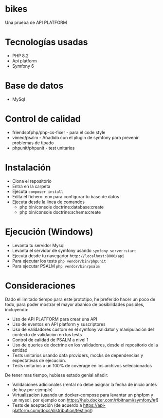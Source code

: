 # bikes
Una prueba de API PLATFORM

# Tecnologías usadas
- PHP 8.2
- Api platform
- Symfony 6

# Base de datos
 - MySql

# Control de calidad
 - friendsofphp/php-cs-fixer - para el code style
 - vimeo/psalm - Añadido con el plugin de symfony para prevenir problemas de tipado
 - phpunit/phpunit - test unitarios

# Instalación
 - Clona el repositorio
 - Entra en la carpeta
 - Ejecuta `composer install`
 - Edita el fichero .env para configurar tu base de datos
 - Ejecuta desde la linea de comandos 
   - php bin/console doctrine:database:create
   - php bin/console doctrine:schema:create

# Ejecución (Windows)
 - Levanta tu servidor Mysql
 - Levanta el servidor de symfony usando
 `symfony server:start`
 - Ejecuta desde tu navegador  `http://localhost:8000/api`
 - Para ejecutar los tests `php vendor/bin/phpunit`
 - Para ejecutar PSALM `php vendor/bin/psalm`

# Consideraciones
Dado el limitado tiempo para este prototipo, he preferido hacer un poco de todo, para poder mostrar el mayor abanico de posibilidades posibles, incluyendo:
 - Uso de API PLATFORM para crear una API
 - Uso de eventos en API platform y suscriptores
 - Uso de validadores custom en el symfony validator y manipulación del contexto de validacion en los tests
 - Control de calidad de PSALM a nivel 1
 - Uso de queries de doctrine en los validadores, desde el repositorio de la entidad
 - Tests unitarios usando data providers, mocks de dependencias y expectativas de ejecución.
 - Tests unitarios a un 100% de coverage en los archivos seleccionados

De tener mas tiempo, hubiese estado genial añadir:

 - Validaciones adicionales (rental no debe asignar la fecha de inicio antes de hoy por ejemplo)
 - Virtualizacion (usando un docker-compose para levantar un phpfpm y un mysql, por ejemplo con https://hub.docker.com/r/bitnami/symfony/#!)
 - Tests de aceptación (de acuerdo a https://api-platform.com/docs/distribution/testing/)
